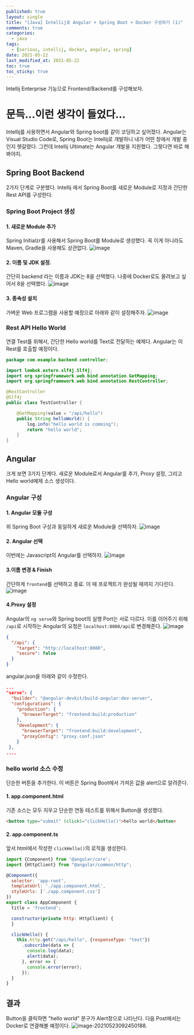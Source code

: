 ```yaml
---
published: true
layout: single
title: "[Java] Intellij로 Angular + Spring Boot + Docker 구성하기 (1)"
comments: true
categories:
  - java
tags:
  - [serious, intellij, docker, angular, spring]
date: 2021-05-22
last_modified_at: 2021-05-22
toc: true
toc_sticky: true
---
```


 Intellij Enterprise 기능으로 Frontend/Backend를 구성해보자.

# 문득...이런 생각이 들었다...

 Intellij를 사용하면서 Angular와 Spring boot를 같이 코딩하고 싶어졌다. Angular는 Visual Studio Code로, Spring Boot는 Intellij로 개발하니 내가 어떤 창에서 개발 중인지 헷갈렸다. 그런데 Intellij Ultimate는 Angular 개발을 지원했다. 그렇다면 바로 해봐야지.

## Spring Boot Backend

2가지 단계로 구분했다. Intellij 에서 Spring Boot를 새로운 Module로 지정과 간단한 Rest API를 구성한다.

### Spring Boot Project 생성

#### 1. 새로운 Module 추가
Spring Initialzr를 사용해서 Spring Boot를 Module로 생성했다. 꼭 이게 아니라도 Maven, Gradle을 사용해도 상관없다.
![image](https://user-images.githubusercontent.com/22446581/119243291-4fa05080-bba0-11eb-843e-d8eb6752d6c1.png)

#### 2. 이름 및 JDK 설정.
간단히 backend 라는 이름과 JDK는 8을 선택했다. 나중에 Docker로도 올려보고 싶어서 8을 선택했다.
![image](https://user-images.githubusercontent.com/22446581/119243315-81191c00-bba0-11eb-8bff-4d33b4098d0a.png)

#### 3. 종속성 설치
가벼운 Web 프로그램을 사용할 예정으로 아래와 같이 설정해주자.
![image](https://user-images.githubusercontent.com/22446581/119243346-bcb3e600-bba0-11eb-9b26-b2a9b89636ce.png)

### Rest API Hello World
연결 Test를 위해서, 간단한 Hello world를 Text로 전달하는 예제다. Angular는 이 Rest를 호출할 예정이다.

```java
package com.example.backend.controller;

import lombok.extern.slf4j.Slf4j;
import org.springframework.web.bind.annotation.GetMapping;
import org.springframework.web.bind.annotation.RestController;

@RestController
@Slf4j
public class TestController {

    @GetMapping(value = "/api/hello")
    public String helloWorld() {
        log.info("hello world is comming");
        return "hello world";
    }
}

```

## Angular 

크게 보면 3가지 단계다. 새로운 Module로서 Angular를 추가, Proxy 설정, 그리고 Hello world예제 소스 생성이다.

### Angular 구성
####  1. Angular 모듈 구성
위 Spring Boot 구성과 동일하게 새로운 Module을 선택하자.
![image](https://user-images.githubusercontent.com/22446581/119244584-099db980-bbad-11eb-8ab0-6f63f7b11c0e.png)

#### 2. Angular 선택
이번에는 Javascript의 Angular를 선택하자.
![image](https://user-images.githubusercontent.com/22446581/119243411-6d21ea00-bba1-11eb-9d2b-3e65bc9a1921.png)

#### 3.이름 변경 & Finish
간단하게 `frontend`를 선택하고 종료. 이 때 프로젝트가 완성될 때까지 기다린다.
![image](https://user-images.githubusercontent.com/22446581/119243442-bf630b00-bba1-11eb-80d7-046a2525d8c5.png)

#### 4.Proxy 설정
Angular의 `ng serve`와 Spring boot의 실행 Port는 서로 다르다. 이를 이어주기 위해 `/api`로 시작하는 Angular의 요청은 `localhost:8080/api`로 변경해준다.
![image](https://user-images.githubusercontent.com/22446581/119244087-cf7de900-bba7-11eb-98ff-34e85786df66.png)

```json
{
  "/api": {
    "target": "http://localhost:8080",
    "secure": false
  }
}
```

angular.json을 아래와 같이 수정한다.

```json
...
"serve": {
  "builder": "@angular-devkit/build-angular:dev-server",
  "configurations": {
    "production": {
      "browserTarget": "frontend:build:production"
    },
    "development": {
      "browserTarget": "frontend:build:development",
      "proxyConfig": "proxy.conf.json"
    }
 },
....
```
### hello world 소스 수정
단순한 버튼을 추가한다. 이 버튼은 Spring Boot에서 가져온 값을 alert으로 알려준다.

#### 1. app.component.html
기존 소스는 모두 지우고 단순한 연동 테스트를 위해서 Button을 생성했다.
```html
<button type="submit" (click)="clickHello()">hello world</button>
```

#### 2. app.component.ts
앞서 html에서 작성한 `clickHello()`의 로직을 생성한다.
```javascript
import {Component} from '@angular/core';
import {HttpClient} from "@angular/common/http";

@Component({
  selector: 'app-root',
  templateUrl: './app.component.html',
  styleUrls: ['./app.component.css']
})
export class AppComponent {
  title = 'frontend';

  constructor(private http: HttpClient) {
  }

  clickHello() {
    this.http.get("/api/hello", {responseType: "text"})
      .subscribe(data => {
        console.log(data);
        alert(data);
      }, error => {
        console.error(error);
      });
  }
}
```

## 결과
Button을 클릭하면 "hello world" 문구가 Alert창으로 나타난다. 다음 Post에서는 Docker로 연결해볼 예정이다.
![image-20210523092450188](C:\Users\shin\AppData\Roaming\Typora\typora-user-images\image-20210523092450188.png). 







